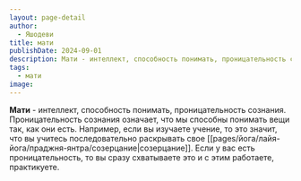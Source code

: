 ```yaml
---
layout: page-detail
author:
  - Яшодеви
title: мати
publishDate: 2024-09-01
description: Мати - интеллект, способность понимать, проницательность сознания. Проницательность сознания означает, что мы способны понимать вещи так, как они есть. Например, если вы изучаете учение, то это значит, что вы учитесь последовательно раскрывать свое созерцание. Если у вас есть проницательность, то вы сразу схватываете это и с этим работаете, практикуете.
tags:
  - мати
image:
---
```

**Мати** - интеллект, способность понимать, проницательность сознания. Проницательность сознания означает, что мы способны понимать вещи так, как они есть. Например, если вы изучаете учение, то это значит, что вы учитесь последовательно раскрывать свое [[pages/йога/лайя-йога/праджня-янтра/созерцание|созерцание]]. Если у вас есть проницательность, то вы сразу схватываете это и с этим работаете, практикуете.

